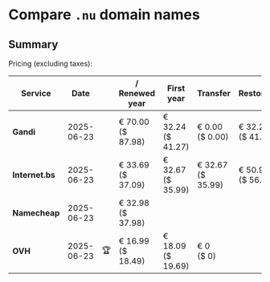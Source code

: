 # Compare `.nu` domain names

## Summary

Pricing (excluding taxes):

| Service | Date |  | / Renewed year | First year | Transfer | Restoration |
|--|--|--|--|--|--|--|
| **Gandi** | 2025-06-23 |  | € 70.00<br>($ 87.98) | € 32.24<br>($ 41.27) | € 0.00<br>($ 0.00) | € 32.24<br>($ 41.27) |
| **Internet.bs** | 2025-06-23 |  | € 33.69<br>($ 37.09) | € 32.67<br>($ 35.99) | € 32.67<br>($ 35.99) | € 50.95<br>($ 56.09) |
| **Namecheap** | 2025-06-23 |  | € 32.98<br>($ 37.98) |  |  |  |
| **OVH** | 2025-06-23 | 🏆 | € 16.99<br>($ 18.49) | € 18.09<br>($ 19.69) | € 0<br>($ 0) |  |

